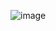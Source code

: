 ![image](https://user-images.githubusercontent.com/84421935/190923614-0e772370-78f8-4b45-b38d-d069e644a4e8.png)
